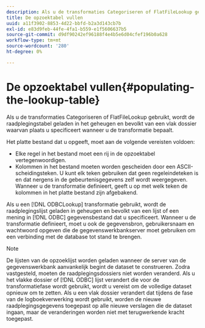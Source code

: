 ```yaml
---
description: Als u de transformaties Categoriseren of FlatFileLookup gebruikt, wordt de raadplegingstabel geladen in het geheugen en bevolkt van een vlak dossier waarvan plaats u specificeert wanneer u de transformatie bepaalt.
title: De opzoektabel vullen
uuid: a11f3902-8853-4d22-bbfd-b2a3d143cb7b
exl-id: e83d9feb-44fe-4fa1-b559-e1f5606637b5
source-git-commit: d9df90242ef96188f4e4b5e6d04cfef196b0a628
workflow-type: tm+mt
source-wordcount: '280'
ht-degree: 0%

---
```


# De opzoektabel vullen{#populating-the-lookup-table}

Als u de transformaties Categoriseren of FlatFileLookup gebruikt, wordt de raadplegingstabel geladen in het geheugen en bevolkt van een vlak dossier waarvan plaats u specificeert wanneer u de transformatie bepaalt.

Het platte bestand dat u opgeeft, moet aan de volgende vereisten voldoen:

* Elke regel in het bestand moet een rij in de opzoektabel vertegenwoordigen.
* Kolommen in het bestand moeten worden gescheiden door een ASCII-scheidingsteken. U kunt elk teken gebruiken dat geen regeleindeteken is en dat nergens in de gebeurtenisgegevens zelf wordt weergegeven. Wanneer u de transformatie definieert, geeft u op met welk teken de kolommen in het platte bestand zijn afgebakend.

Als u een [!DNL ODBCLookup] transformatie gebruikt, wordt de raadplegingslijst geladen in geheugen en bevolkt van een lijst of een mening in [!DNL ODBC] gegevensbestand dat u specificeert. Wanneer u de transformatie definieert, moet u ook de gegevensbron, gebruikersnaam en wachtwoord opgeven die de gegevenswerkbankserver moet gebruiken om een verbinding met de database tot stand te brengen.

>[!NOTE]
>
>De lijsten van de opzoeklijst worden geladen wanneer de server van de gegevenswerkbank aanvankelijk begint de dataset te construeren. Zodra vastgesteld, moeten de raadplegingsdossiers niet worden veranderd. Als u het vlakke dossier of [!DNL ODBC] lijst verandert die voor de transformatiefase wordt gebruikt, wordt u vereist om de volledige dataset opnieuw om te zetten. Als u een vlak dossier verandert dat tijdens de fase van de logboekverwerking wordt gebruikt, worden de nieuwe raadplegingsgegevens toegepast op alle nieuwe verslagen die de dataset ingaan, maar de veranderingen worden niet met terugwerkende kracht toegepast.
